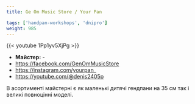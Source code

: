 ```yaml
---
title: Ge Om Music Store / Your Pan

tags: ['handpan-workshops', 'dnipro']
weight: 985
---
```

{{< youtube 1Pp1yv5XjPg >}}

- **Майстер:** -
- https://facebook.com/GenOmMusicStore
- https://instagram.com/yourpan_
- https://youtube.com/@denis2405p

В асортименті майстерні є як маленькі дитячі гендпани на 35 см так і великі повноцінні моделі.
